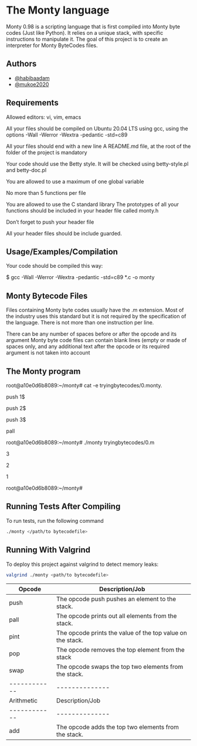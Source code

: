 # The Monty language
Monty 0.98 is a scripting language that is first compiled into Monty byte codes (Just like Python). It relies on a unique stack, with specific instructions to manipulate it. The goal of this project is to create an interpreter for Monty ByteCodes files.


## Authors

- [@habibaadam](https://www.github.com/habibaadam)
- [@mukoe2020](https://www.github.com/mukoe2020)


## Requirements

Allowed editors: vi, vim, emacs

All your files should be compiled on Ubuntu 20.04 LTS using gcc, using the options -Wall -Werror -Wextra -pedantic -std=c89

All your files should end with a new line
A README.md file, at the root of the folder of the project is mandatory

Your code should use the Betty style. It will be checked using betty-style.pl and betty-doc.pl

You are allowed to use a maximum of one global variable

No more than 5 functions per file

You are allowed to use the C standard library
The prototypes of all your functions should be included in your header file called monty.h

Don’t forget to push your header file

All your header files should be include guarded.
## Usage/Examples/Compilation

Your code should be compiled this way:

$ gcc -Wall -Werror -Wextra -pedantic -std=c89 *.c -o monty

## Monty Bytecode Files

Files containing Monty byte codes usually have the .m extension. Most of the industry uses this standard but it is not required by the specification of the language. There is not more than one instruction per line.

There can be any number of spaces before or after the opcode and its argument
Monty byte code files can contain blank lines (empty or made of spaces only, and any additional text after the opcode or its required argument is not taken into account

## The Monty program

root@a10e0d6b8089:~/monty# cat -e tryingbytecodes/0.monty.

push 1$

push 2$

push 3$

pall

root@a10e0d6b8089:~/monty# ./monty tryingbytecodes/0.m

3

2

1

root@a10e0d6b8089:~/monty#
## Running Tests After Compiling

To run tests, run the following command

```bash
./monty </path/to bytecodefile>
```


## Running With Valgrind

To deploy this project against valgrind to detect memory leaks:

```bash
valgrind ./monty <path/to bytecodefile>
```

 Opcode       | Description/Job
------------- | -------------
push          | The opcode push pushes an element to the stack.
pall          | The opcode prints out all elements from the stack.
pint          | The opcode prints the value of the top value on the stack.
pop           | The opcode removes the top element from the stack
swap          | The opcode swaps the top two elements from the stack.
------------  | --------------
Arithmetic    | Description/Job
------------  | --------------
add           | The opcode adds the top two elements from the stack.


